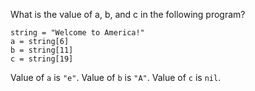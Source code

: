 What is the value of a, b, and c in the following program?
```
string = "Welcome to America!"
a = string[6]
b = string[11]
c = string[19]
```
Value of `a` is `"e"`.
Value of `b` is `"A"`.
Value of `c` is `nil`.
